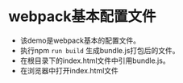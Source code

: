 # webpack基本配置文件

- 该demo是webpack基本的配置文件。
- 执行npm ```run build``` 生成bundle.js打包后的文件。
- 在根目录下的index.html文件中引用bundle.js。
- 在浏览器中打开index.html文件


